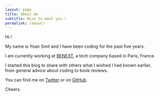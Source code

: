 ```yaml
---
layout: page
title: About me
subtitle: Nice to meet you !
permalink: /about/
---
```


Hi !

My name is Yoan Smit and I have been coding for the past five years.

I am currently working at [BENEXT](https://www.benextcompany.com), a tech company based in Paris, France.

I started this blog to share with others what I wished I had known earlier, from general advice about coding to book reviews.

You can find me on [Twitter](https://twitter.com/YoanSmit) or on [GitHub](https://github.com/naxyoh).

Cheers.
